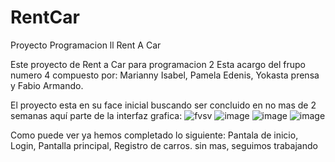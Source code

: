 # RentCar
Proyecto Programacion ll Rent A Car 

Este proyecto de Rent a Car para programacion 2 
Esta acargo del frupo numero 4 compuesto por: Marianny Isabel, Pamela Edenis, Yokasta prensa y Fabio Armando. 

El proyecto esta en su face inicial buscando ser concluido en no mas de 2 semanas aquí parte de la interfaz grafica: ![fvsv](https://user-images.githubusercontent.com/86633467/160202621-a87d9c1f-18ed-49ce-8445-951cde71f791.JPG)
![image](https://user-images.githubusercontent.com/86633467/160202669-70d611ad-9cb8-473a-bd40-d58de36ff069.png)
![image](https://user-images.githubusercontent.com/86633467/160202703-045df3bd-8387-48d4-9a5e-934bd9027944.png)
![image](https://user-images.githubusercontent.com/86633467/160202737-f1ef4300-9119-494b-a6f5-38c0b2ef1127.png)

Como puede ver ya hemos completado lo siguiente: Pantala de inicio, Login, Pantalla principal, Registro de carros. 
sin mas, seguimos trabajando 


